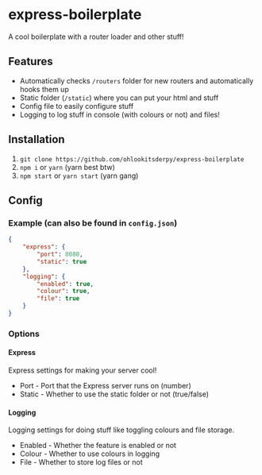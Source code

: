 # express-boilerplate
A cool boilerplate with a router loader and other stuff!

## Features
* Automatically checks ``/routers`` folder for new routers and automatically hooks them up
* Static folder (``/static``) where you can put your html and stuff
* Config file to easily configure stuff
* Logging to log stuff in console (with colours or not) and files!

## Installation
1. ``git clone https://github.com/ohlookitsderpy/express-boilerplate``
2. ``npm i`` or ``yarn`` (yarn best btw)
3. ``npm start`` or ``yarn start`` (yarn gang)

## Config
### Example (can also be found in ``config.json``)
```json
{
    "express": {
        "port": 8080,
        "static": true
    },
    "logging": {
        "enabled": true,
        "colour": true,
        "file": true
    }
}
```
### Options
#### Express
Express settings for making your server cool!
* Port - Port that the Express server runs on (number)
* Static - Whether to use the static folder or not (true/false) 
#### Logging
Logging settings for doing stuff like toggling colours and file storage.
* Enabled - Whether the feature is enabled or not
* Colour - Whether to use colours in logging
* File - Whether to store log files or not